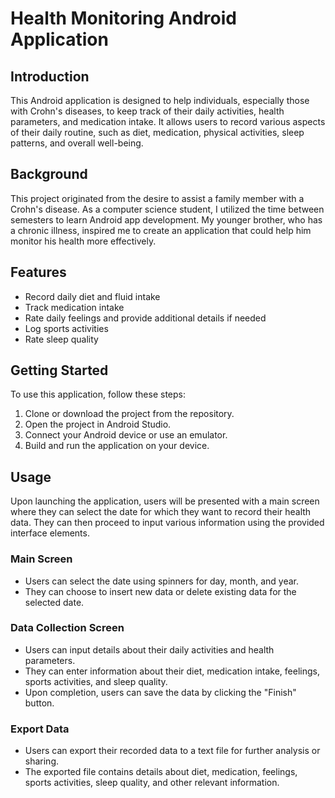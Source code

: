# Health Monitoring Android Application

## Introduction
This Android application is designed to help individuals, especially those with Crohn's diseases, to keep track of their daily activities, health parameters, and medication intake. It allows users to record various aspects of their daily routine, such as diet, medication, physical activities, sleep patterns, and overall well-being.

## Background
This project originated from the desire to assist a family member with a Crohn's disease. As a computer science student, I utilized the time between semesters to learn Android app development. My younger brother, who has a chronic illness, inspired me to create an application that could help him monitor his health more effectively.

## Features
- Record daily diet and fluid intake
- Track medication intake
- Rate daily feelings and provide additional details if needed
- Log sports activities
- Rate sleep quality

## Getting Started
To use this application, follow these steps:
1. Clone or download the project from the repository.
2. Open the project in Android Studio.
3. Connect your Android device or use an emulator.
4. Build and run the application on your device.

## Usage
Upon launching the application, users will be presented with a main screen where they can select the date for which they want to record their health data. They can then proceed to input various information using the provided interface elements.

### Main Screen
- Users can select the date using spinners for day, month, and year.
- They can choose to insert new data or delete existing data for the selected date.

### Data Collection Screen
- Users can input details about their daily activities and health parameters.
- They can enter information about their diet, medication intake, feelings, sports activities, and sleep quality.
- Upon completion, users can save the data by clicking the "Finish" button.

### Export Data
- Users can export their recorded data to a text file for further analysis or sharing.
- The exported file contains details about diet, medication, feelings, sports activities, sleep quality, and other relevant information.



